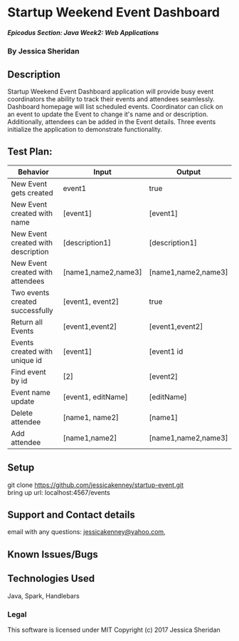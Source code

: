 # Startup Weekend Event Dashboard 

##### Epicodus Section: Java Week2: Web Applications 

### By Jessica Sheridan

## Description

Startup Weekend Event Dashboard application will provide busy event coordinators
the ability to track their events and attendees seamlessly. Dashboard homepage
will list scheduled events. Coordinator can click on an event to update the Event
to change it's name and or description. Additionally, attendees can be added in the
Event details. Three events initialize the application to demonstrate functionality.

## Test Plan: 

| Behavior      | Input | Output |
| ------------- | ------------- | ------------- |
| New Event gets created| event1  | true |
| New Event created with name |[event1]|[event1]|
| New Event created with description |[description1] |[description1]|
| New Event created with attendees |[name1,name2,name3] | [name1,name2,name3] |
| Two events created successfully |[event1, event2] | true |
| Return all Events |[event1,event2] | [event1,event2]  |
| Events created with unique id  |[event1] | [event1 id |
| Find event by id  |[2] | [event2]|
| Event name update  |[event1, editName] | [editName] |
| Delete attendee  |[name1, name2] | [name1] |
| Add attendee  |[name1,name2] | [name1,name2,name3] |



## Setup
git clone https://github.com/jessicakenney/startup-event.git  
bring up url: localhost:4567/events

## Support and Contact details
email with any questions: jessicakenney@yahoo.com,

## Known Issues/Bugs

## Technologies Used
Java, Spark, Handlebars

### Legal
This software is licensed under MIT Copyright (c) 2017 Jessica Sheridan
